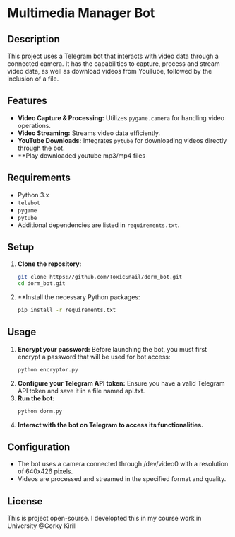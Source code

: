 # Multimedia Manager Bot

## Description
This project uses a Telegram bot that interacts with video data through a connected camera. It has the capabilities to capture, process and stream video data, as well as download videos from YouTube, followed by the inclusion of a file.

## Features
- **Video Capture & Processing:** Utilizes `pygame.camera` for handling video operations.
- **Video Streaming:** Streams video data efficiently.
- **YouTube Downloads:** Integrates `pytube` for downloading videos directly through the bot.
- **Play downloaded youtube mp3/mp4 files

## Requirements
- Python 3.x
- `telebot`
- `pygame`
- `pytube`
- Additional dependencies are listed in `requirements.txt`.

## Setup
1. **Clone the repository:**
   ```bash
   git clone https://github.com/ToxicSnail/dorm_bot.git
   cd dorm_bot.git
2. **Install the necessary Python packages:
   ```bash
   pip install -r requirements.txt

## Usage
1. **Encrypt your password:**
   Before launching the bot, you must first encrypt a password that will be used for bot access:
   ```bash
   python encryptor.py
1. **Configure your Telegram API token:**
   Ensure you have a valid Telegram API token and save it in a file named api.txt.
4. **Run the bot:**
   ```bash
   python dorm.py
5. **Interact with the bot on Telegram to access its functionalities.**

## Configuration
- The bot uses a camera connected through /dev/video0 with a resolution of 640x426 pixels.
- Videos are processed and streamed in the specified format and quality.

## License
This is project open-sourse.
I developted this in my course work in University
@Gorky Kirill
